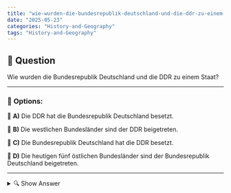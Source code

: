 ```yaml
---
title: "wie-wurden-die-bundesrepublik-deutschland-und-die-ddr-zu-einem-staat"
date: "2025-05-23"
categories: "History-and-Geography"
tags: "History-and-Geography"
---
```


## 📌 **Question**

Wie wurden die Bundesrepublik Deutschland und die DDR zu einem Staat?



---

### 📝 **Options:**

🔘 **A)** Die DDR hat die Bundesrepublik Deutschland besetzt.

🔘 **B)** Die westlichen Bundesländer sind der DDR beigetreten.

🔘 **C)** Die Bundesrepublik Deutschland hat die DDR besetzt.

🔘 **D)** Die heutigen fünf östlichen Bundesländer sind der Bundesrepublik Deutschland beigetreten.

---

<details>
  <summary>🔍 Show Answer</summary>

  <p>
💡  <b>Correct Answer:</b>  d
  </p>
  <p>
    📖<b>Explanation:</b>
    Die Frage bezieht sich auf die historische Wiedervereinigung Deutschlands, die am 3. Oktober 1990 vollzogen wurde. Nach jahrzehntelanger Teilung in Ost (DDR) und West (Bundesrepublik Deutschland) wurde ein Prozess eingeleitet, der die wirtschaftlichen, sozialen und politischen Strukturen der DDR in die der BRD integrierte. Die friedlichen Revolutionen in der DDR führten zur Öffnung der Berliner Mauer und schließlich zum Beitritt der fünf östlichen Bundesländer (Brandenburg, Mecklenburg-Vorpommern, Sachsen, Sachsen-Anhalt und Thüringen) zur Bundesrepublik. Diese historische Vereinigung wird als friedlicher Akt der Einheit angesehen und zeigt die Überwindung der Teilung Deutschlands.
  </p>
</details>
